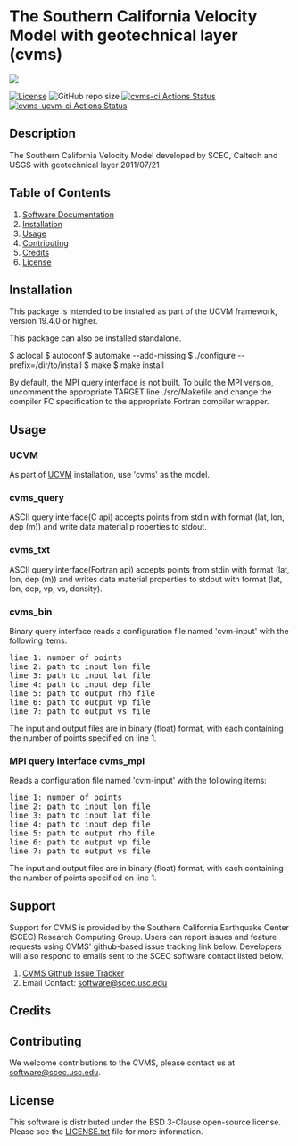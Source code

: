 # The Southern California Velocity Model with geotechnical layer (cvms)

<a href="https://github.com/sceccode/cvms.git"><img src="https://github.com/sceccode/cvms/wiki/images/cvms_logo.png"></a>

[![License](https://img.shields.io/badge/License-BSD_3--Clause-blue.svg)](https://opensource.org/licenses/BSD-3-Clause)
![GitHub repo size](https://img.shields.io/github/repo-size/sceccode/cvms)
[![cvms-ci Actions Status](https://github.com/SCECcode/cvms/workflows/cvms-ci/badge.svg)](https://github.com/SCECcode/cvms/actions)
[![cvms-ucvm-ci Actions Status](https://github.com/SCECcode/cvms/workflows/cvms-ucvm-ci/badge.svg)](https://github.com/SCECcode/cvms/actions)

## Description

The Southern California Velocity Model developed by SCEC, Caltech and USGS with geotechnical layer
2011/07/21

## Table of Contents
1. [Software Documentation](https://github.com/SCECcode/cvmsi/wiki)
2. [Installation](#installation)
3. [Usage](#usage)
4. [Contributing](#contributing)
5. [Credits](#credit)
6. [License](#license)

## Installation

This package is intended to be installed as part of the UCVM framework,
version 19.4.0 or higher. 

This package can also be installed standalone.

$ aclocal
$ autoconf
$ automake --add-missing
$ ./configure --prefix=/dir/to/install
$ make
$ make install

By default, the MPI query interface is not built. To build the
MPI version, uncomment the appropriate TARGET line ./src/Makefile
and change the compiler FC specification to the appropriate
Fortran compiler wrapper.

## Usage

### UCVM

As part of [UCVM](https://github.com/SCECcode/ucvm) installation, use 'cvms' as the model.

### cvms_query

ASCII query interface(C api) accepts points from stdin with format (lat, lon, dep (m)) and write
data material p roperties to stdout.

### cvms_txt

ASCII query interface(Fortran api) accepts points from stdin with format (lat, lon, dep (m)) 
and writes data material properties to stdout with format (lat, lon, dep, 
vp, vs, density).

### cvms_bin

Binary query interface reads a configuration file named 'cvm-input' with the following 
items:

<pre>
line 1: number of points
line 2: path to input lon file
line 3: path to input lat file
line 4: path to input dep file
line 5: path to output rho file
line 6: path to output vp file
line 7: path to output vs file
</pre>

The input and output files are in binary (float) format, with each
containing the number of points specified on line 1. 

### MPI query interface cvms_mpi

Reads a configuration file named 'cvm-input' with the following 
items:

<pre>
line 1: number of points
line 2: path to input lon file
line 3: path to input lat file
line 4: path to input dep file
line 5: path to output rho file
line 6: path to output vp file
line 7: path to output vs file
</pre>

The input and output files are in binary (float) format, with each
containing the number of points specified on line 1. 

## Support
Support for CVMS is provided by the Southern California Earthquake Center
(SCEC) Research Computing Group.  Users can report issues and feature requests
using CVMS' github-based issue tracking link below. Developers will also
respond to emails sent to the SCEC software contact listed below.
1. [CVMS Github Issue Tracker](https://github.com/SCECcode/cvms/issues)
2. Email Contact: software@scec.usc.edu

## Credits

## Contributing
We welcome contributions to the CVMS, please contact us at software@scec.usc.edu.

## License
This software is distributed under the BSD 3-Clause open-source license.
Please see the [LICENSE.txt](LICENSE.txt) file for more information.

